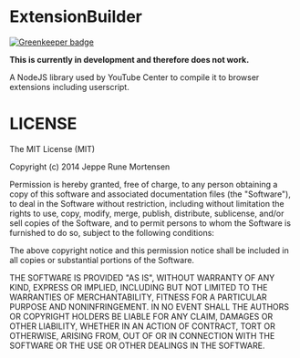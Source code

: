 ExtensionBuilder
================

[![Greenkeeper badge](https://badges.greenkeeper.io/YePpHa/ExtensionBuilder.svg)](https://greenkeeper.io/)

__This is currently in development and therefore does not work.__

A NodeJS library used by YouTube Center to compile it to browser extensions including userscript.

# LICENSE
The MIT License (MIT)

Copyright (c) 2014 Jeppe Rune Mortensen

Permission is hereby granted, free of charge, to any person obtaining a copy
of this software and associated documentation files (the "Software"), to deal
in the Software without restriction, including without limitation the rights
to use, copy, modify, merge, publish, distribute, sublicense, and/or sell
copies of the Software, and to permit persons to whom the Software is
furnished to do so, subject to the following conditions:

The above copyright notice and this permission notice shall be included in all
copies or substantial portions of the Software.

THE SOFTWARE IS PROVIDED "AS IS", WITHOUT WARRANTY OF ANY KIND, EXPRESS OR
IMPLIED, INCLUDING BUT NOT LIMITED TO THE WARRANTIES OF MERCHANTABILITY,
FITNESS FOR A PARTICULAR PURPOSE AND NONINFRINGEMENT. IN NO EVENT SHALL THE
AUTHORS OR COPYRIGHT HOLDERS BE LIABLE FOR ANY CLAIM, DAMAGES OR OTHER
LIABILITY, WHETHER IN AN ACTION OF CONTRACT, TORT OR OTHERWISE, ARISING FROM,
OUT OF OR IN CONNECTION WITH THE SOFTWARE OR THE USE OR OTHER DEALINGS IN THE
SOFTWARE.

